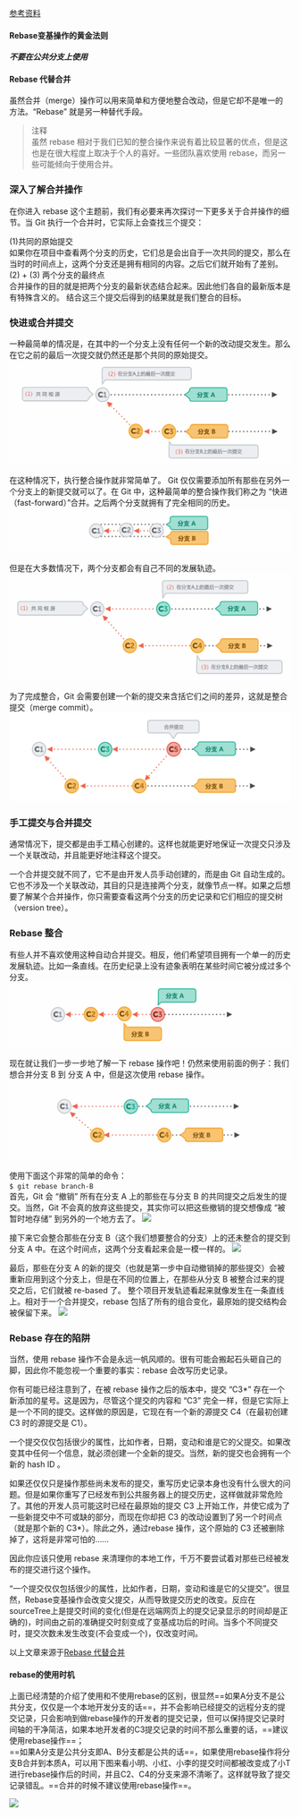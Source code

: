 [参考资料](https://www.git-tower.com/learn/git/ebook/cn/command-line/advanced-topics/rebase#start) 

#### Rebase变基操作的黄金法则  
***不要在公共分支上使用*** 

#### Rebase 代替合并
虽然合并（merge）操作可以用来简单和方便地整合改动，但是它却不是唯一的方法。“Rebase” 就是另一种替代手段。  

>注释  
虽然 rebase 相对于我们已知的整合操作来说有着比较显著的优点，但是这也是在很大程度上取决于个人的喜好。一些团队喜欢使用 rebase，而另一些可能倾向于使用合并。


### 深入了解合并操作  
在你进入 rebase 这个主题前，我们有必要来再次探讨一下更多关于合并操作的细节。当 Git 执行一个合并时，它实际上会查找三个提交：

(1)共同的原始提交  
如果你在项目中查看两个分支的历史，它们总是会出自于一次共同的提交，那么在当时的时间点上，这两个分支还是拥有相同的内容。之后它们就开始有了差别。  
(2) + (3) 两个分支的最终点  
合并操作的目的就是把两个分支的最新状态结合起来。因此他们各自的最新版本是有特殊含义的。
结合这三个提交后得到的结果就是我们整合的目标。

### 快进或合并提交  
一种最简单的情况是，在其中的一个分支上没有任何一个新的改动提交发生。那么在它之前的最后一次提交就仍然还是那个共同的原始提交。
![](image/rebase_1.png)

在这种情况下，执行整合操作就非常简单了。 Git 仅仅需要添加所有那些在另外一个分支上的新提交就可以了。在 Git 中，这种最简单的整合操作我们称之为 “快进（fast-forward）”合并。之后两个分支就拥有了完全相同的历史。
![](image/rebase_2.png)

但是在大多数情况下，两个分支都会有自己不同的发展轨迹。
![](image/rebase_3.png)

为了完成整合，Git 会需要创建一个新的提交来含括它们之间的差异，这就是整合提交（merge commit）。
![](image/rebase_4.png)

### 手工提交与合并提交
通常情况下，提交都是由手工精心创建的。这样也就能更好地保证一次提交只涉及一个关联改动，并且能更好地注释这个提交。

一个合并提交就不同了，它不是由开发人员手动创建的，而是由 Git 自动生成的。它也不涉及一个关联改动，其目的只是连接两个分支，就像节点一样。如果之后想要了解某个合并操作，你只需要查看这两个分支的历史记录和它们相应的提交树（version tree）。

### Rebase 整合
有些人并不喜欢使用这种自动合并提交。相反，他们希望项目拥有一个单一的历史发展轨迹。比如一条直线。在历史纪录上没有迹象表明在某些时间它被分成过多个分支。
![](image/rebase_5.png)

现在就让我们一步一步地了解一下 rebase 操作吧！仍然来使用前面的例子：我们想合并分支 B 到 分支 A 中，但是这次使用 rebase 操作。
![](image/rebase_6.png)

使用下面这个非常的简单的命令：  
```$ git rebase branch-B```  
首先，Git 会 “撤销” 所有在分支 A 上的那些在与分支 B 的共同提交之后发生的提交。当然，Git 不会真的放弃这些提交，其实你可以把这些撤销的提交想像成 “被暂时地存储” 到另外的一个地方去了。
![](image/rebase_7.png)

接下来它会整合那些在分支 B（这个我们想要整合的分支）上的还未整合的提交到分支 A 中。在这个时间点，这两个分支看起来会是一模一样的。
![](image/rebase_8.png)

最后，那些在分支 A 的新的提交（也就是第一步中自动撤销掉的那些提交）会被重新应用到这个分支上，但是在不同的位置上，在那些从分支 B 被整合过来的提交之后，它们就被 re-based 了。
整个项目开发轨迹看起来就像发生在一条直线上。相对于一个合并提交，rebase 包括了所有的组合变化，最原始的提交结构会被保留下来。
![](image/rebase_9.png)

### Rebase 存在的陷阱
当然，使用 rebase 操作不会是永远一帆风顺的。很有可能会搬起石头砸自己的脚，因此你不能忽视一个重要的事实：rebase 会改写历史记录。

你有可能已经注意到了，在被 rebase 操作之后的版本中，提交 “C3*” 存在一个新添加的星号。这是因为，尽管这个提交的内容和 “C3” 完全一样，但是它实际上是一个不同的提交。这样做的原因是，它现在有一个新的源提交 C4（在最初创建 C3 时的源提交是 C1）。

一个提交仅仅包括很少的属性，比如作者，日期，变动和谁是它的父提交。如果改变其中任何一个信息，就必须创建一个全新的提交。当然，新的提交也会拥有一个新的 hash ID 。

如果还仅仅只是操作那些尚未发布的提交，重写历史记录本身也没有什么很大的问题。但是如果你重写了已经发布到公共服务器上的提交历史，这样做就非常危险了。其他的开发人员可能这时已经在最原始的提交 C3 上开始工作，并使它成为了一些新提交中不可或缺的部分，而现在你却把 C3 的改动设置到了另一个时间点（就是那个新的 C3*）。除此之外，通过rebase 操作，这个原始的 C3 还被删除掉了，这将是非常可怕的……

因此你应该只使用 rebase 来清理你的本地工作，千万不要尝试着对那些已经被发布的提交进行这个操作。  

>
“一个提交仅仅包括很少的属性，比如作者，日期，变动和谁是它的父提交”。很显然，Rebase变基操作会改变父提交，从而导致提交历史的改变。反应在sourceTree上是提交时间的变化(但是在远端网页上的提交记录显示的时间却是正确的)，时间由之前的准确提交时刻变成了变基成功后的时间。当多个不同提交时，提交次数未发生改变(不会变成一个)，仅改变时间。

以上文章来源于[Rebase 代替合并](https://www.git-tower.com/learn/git/ebook/cn/command-line/advanced-topics/rebase#start)

#### rebase的使用时机
上面已经清楚的介绍了使用和不使用rebase的区别，很显然==如果A分支不是公共分支，仅仅是一个本地开发分支的话==，并不会影响已经提交的远程分支的提交记录，只会影响到做rebase操作的开发者的提交记录，但可以保持提交记录时间轴的干净简洁，如果本地开发者的C3提交记录的时间不那么重要的话，==建议使用rebase操作==；  
==如果A分支是公共分支即A、B分支都是公共的话==，如果使用rebase操作将分支B合并到本质A，可以用下图来看小明、小红、小李的提交时间都被改变成了小T进行rebase操作后的时间，并且C2、C4的分支来源不清晰了。这样就导致了提交记录错乱。==合并的时候不建议使用rebase操作==。

![](image/rebase_10.png)
